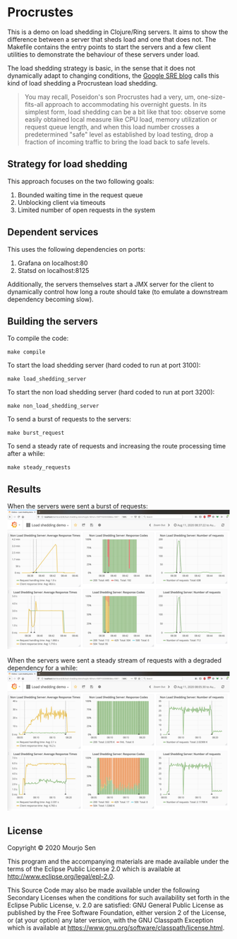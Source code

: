# Procrustes

This is a demo on load shedding in Clojure/Ring servers. It aims to show the difference between a server that sheds load and one that does not. The Makefile
contains the entry points to start the servers and a few client utilities to demonstrate the behaviour of these servers under load.

The load shedding strategy is basic, in the sense that it does not dynamically adapt to
changing conditions, the [Google SRE
blog](https://cloud.google.com/blog/products/gcp/using-load-shedding-to-survive-a-success-disaster-cre-life-lessons)
calls this kind of load shedding a Procrustean load shedding.

> You may recall, Poseidon's son Procrustes had a very, um, one-size-fits-all approach to
> accommodating his overnight guests. In its simplest form, load shedding can be a bit
> like that too: observe some easily obtained local measure like CPU load, memory
> utilization or request queue length, and when this load number crosses a predetermined
> "safe" level as established by load testing, drop a fraction of incoming traffic to
> bring the load back to safe levels.

## Strategy for load shedding

This approach focuses on the two following goals:
1. Bounded waiting time in the request queue
2. Unblocking client via timeouts
3. Limited number of open requests in the system

## Dependent services
This uses the following dependencies on ports:
1. Grafana on localhost:80
2. Statsd on localhost:8125

Additionally, the servers themselves start a JMX server for the client to dynamically
control how long a route should take (to emulate a downstream dependency becoming slow).

## Building the servers

To compile the code:
```shell
make compile
```

To start the load shedding server (hard coded to run at port 3100):
```shell
make load_shedding_server
```

To start the non load shedding server (hard coded to run at port 3200):
```shell
make non_load_shedding_server
```

To send a burst of requests to the servers:
```shell
make burst_request
```

To send a steady rate of requests and increasing the route processing time after a while:
```shell
make steady_requests
```

## Results

When the servers were sent a burst of requests:
![Short, bursty requests](img/bursty_requests.jpg)

When the servers were sent a steady stream of requests with a degraded dependency for a
while:
![Steady requests](img/steady_requests.jpg)



## License

Copyright © 2020 Mourjo Sen

This program and the accompanying materials are made available under the
terms of the Eclipse Public License 2.0 which is available at
http://www.eclipse.org/legal/epl-2.0.

This Source Code may also be made available under the following Secondary
Licenses when the conditions for such availability set forth in the Eclipse
Public License, v. 2.0 are satisfied: GNU General Public License as published by
the Free Software Foundation, either version 2 of the License, or (at your
option) any later version, with the GNU Classpath Exception which is available
at https://www.gnu.org/software/classpath/license.html.
